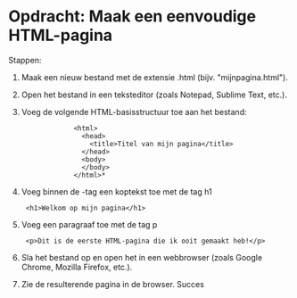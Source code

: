 # Opdracht: Maak een eenvoudige HTML-pagina

Stappen:

1. Maak een nieuw bestand met de extensie .html (bijv. "mijnpagina.html").
2. Open het bestand in een teksteditor (zoals Notepad, Sublime Text, etc.).
3. Voeg de volgende HTML-basisstructuur toe aan het bestand:
  
                    <html>
                      <head>
                        <title>Titel van mijn pagina</title>
                      </head>
                      <body>
                      </body>
                    </html>*

4. Voeg binnen de <body>-tag een koptekst toe met de tag h1

        <h1>Welkom op mijn pagina</h1>
        
5. Voeg een paragraaf toe met de tag p 

        <p>Dit is de eerste HTML-pagina die ik ooit gemaakt heb!</p>
        
6. Sla het bestand op en open het in een webbrowser (zoals Google Chrome, Mozilla Firefox, etc.).
7. Zie de resulterende pagina in de browser.
            Succes
